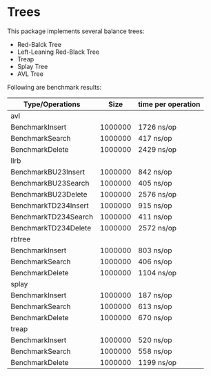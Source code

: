 # Trees

This package implements several balance trees:

- Red-Balck Tree
- Left-Leaning Red-Black Tree
- Treap
- Splay Tree
- AVL Tree

Following are benchmark results:

Type/Operations   | Size     | time per operation
------------------|----------|-------------------
avl             |               |
BenchmarkInsert |    1000000    | 1726 ns/op
BenchmarkSearch |    1000000    | 417 ns/op
BenchmarkDelete |    1000000    | 2429 ns/op
llrb                |               |
BenchmarkBU23Insert |    1000000    | 842 ns/op
BenchmarkBU23Search |    1000000    | 405 ns/op
BenchmarkBU23Delete |    1000000    | 2576 ns/op
BenchmarkTD234Insert |    1000000    | 915 ns/op
BenchmarkTD234Search |    1000000    | 411 ns/op
BenchmarkTD234Delete |    1000000    | 2572 ns/op
rbtree          |
BenchmarkInsert |    1000000    | 803 ns/op
BenchmarkSearch |    1000000    | 406 ns/op
BenchmarkDelete |    1000000    | 1104 ns/op
splay           |               |
BenchmarkInsert |    1000000    | 187 ns/op
BenchmarkSearch |    1000000    | 613 ns/op
BenchmarkDelete |    1000000    | 670 ns/op
treap           |               |
BenchmarkInsert |    1000000    | 520 ns/op
BenchmarkSearch |    1000000    | 558 ns/op
BenchmarkDelete |    1000000    | 1199 ns/op
